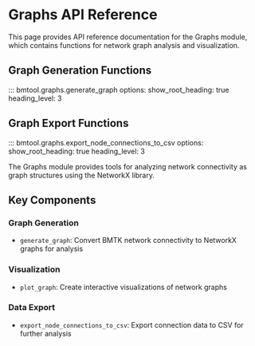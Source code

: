 # Graphs API Reference

This page provides API reference documentation for the Graphs module, which contains functions for network graph analysis and visualization.

## Graph Generation Functions

::: bmtool.graphs.generate_graph
    options:
      show_root_heading: true
      heading_level: 3

## Graph Export Functions

::: bmtool.graphs.export_node_connections_to_csv
    options:
      show_root_heading: true
      heading_level: 3

The Graphs module provides tools for analyzing network connectivity as graph structures using the NetworkX library.

## Key Components

### Graph Generation

- `generate_graph`: Convert BMTK network connectivity to NetworkX graphs for analysis

### Visualization

- `plot_graph`: Create interactive visualizations of network graphs

### Data Export

- `export_node_connections_to_csv`: Export connection data to CSV for further analysis 